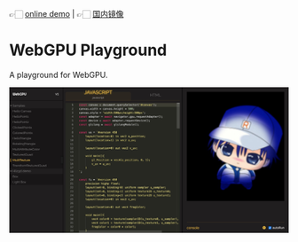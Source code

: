 👉🏻 [online demo](https://06wj.github.io/WebGPU-Playground/) | 👉🏻 [国内镜像](https://fork-open-source.gitee.io/webgpu-playground/)

# WebGPU Playground

A playground for WebGPU.

![](./static/images/snapshot.png)
